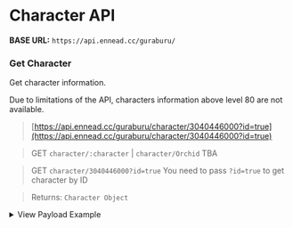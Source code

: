 # Character API

**BASE URL:** `https://api.ennead.cc/guraburu/`

### Get Character
Get character information.

Due to limitations of the API, characters information above level 80 are not available.

> [https://api.ennead.cc/guraburu/character/3040446000?id=true](https://api.ennead.cc/guraburu/character/3040446000?id=true)

> GET `character/:character` | `character/Orchid` TBA

> GET `character/3040446000?id=true` You need to pass `?id=true` to get character by ID

> Returns: `Character Object`
<details>
<summary>View Payload Example</summary>

```json
{
  "id": 3040446000,
  "name": "Orchid",
  "maxLevel": 80,
  "rarity": "SS Rare",
  "hp": 1968,
  "atk": 6960,
  "element": "Earth",
  "race": "Other",
  "weaponTypes": [
    "Dagger",
    "Melee"
  ],
  "ultimate": [
    {
      "name": "Twilight Bringer",
      "description": "Massive earth DMG to a foe / 1-turn cut to Orchid's skill cooldowns"
    }
  ],
  "abilities": [
    {
      "name": "Here's To You",
      "description": "Earth DMG to a foe / Hit to water ATK and accuracy",
      "cooldown": 7,
      "readyIn": 0,
      "details": [
        {
          "type": "Debuff",
          "detail": "Water ATK is lowered",
          "effect": "180 sec"
        },
        {
          "type": "Debuff",
          "detail": "Attacks and special attacks have a chance to miss",
          "effect": "2 turns"
        }
      ]
    },
    {
      "name": "Hopeful Pledge",
      "description": "Sharp boost to caster's stats (Ends upon taking DMG 3 times)",
      "cooldown": 18,
      "readyIn": 0,
      "details": [
        {
          "type": "Buff",
          "detail": "ATK, triple attack rate, DMG cap, and critical hit rate are boosted / Bonus Earth DMG effect (Can't be removed / Ends upon taking DMG 3 times)",
          "effect": null
        }
      ]
    },
    {
      "name": "Possession",
      "description": "Entwined effect to all foes / Caster dodges all attacks from foes (2 times)",
      "cooldown": 12,
      "readyIn": 0,
      "details": [
        {
          "type": "Buff",
          "detail": "Takes no DMG or debuffs while in effect for a set period",
          "effect": null
        },
        {
          "type": "Debuff",
          "detail": "Can't use charge-diamond attacks / Can't deal normal attacks",
          "effect": "1 turn"
        }
      ]
    }
  ],
  "passives": [
    {
      "name": "Pure of Heart",
      "description": "Low HP / Bonus Earth DMG effect to earth allies"
    },
    {
      "name": "Garland of Gratitude",
      "description": "While Hopeful Pledge is in effect: Debuff immunity / Buffs can't be removed"
    }
  ],
  "voiceActor": "Minori Chihara"
}
```
</details>